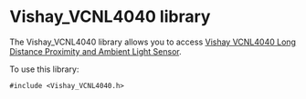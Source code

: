 # Vishay_VCNL4040 library

The Vishay_VCNL4040 library allows you to access [Vishay VCNL4040 Long Distance Proximity and Ambient Light Sensor](https://www.vishay.com/optical-sensors/list/product-84274/).

To use this library:

```
#include <Vishay_VCNL4040.h>
```
